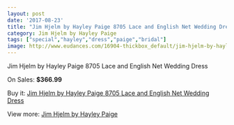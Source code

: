 ```yaml
---
layout: post
date: '2017-08-23'
title: "Jim Hjelm by Hayley Paige 8705 Lace and English Net Wedding Dress"
category: Jim Hjelm by Hayley Paige
tags: ["special","hayley","dress","paige","bridal"]
image: http://www.eudances.com/16904-thickbox_default/jim-hjelm-by-hayley-paige-8705-lace-and-english-net-wedding-dress.jpg
---
```

Jim Hjelm by Hayley Paige 8705 Lace and English Net Wedding Dress

On Sales: **$366.99**
<a href="https://www.eudances.com/en/jim-hjelm-by-hayley-paige/4957-jim-hjelm-by-hayley-paige-8705-lace-and-english-net-wedding-dress.html"><amp-img layout="responsive" width="600" height="600" src="//www.eudances.com/16904-thickbox_default/jim-hjelm-by-hayley-paige-8705-lace-and-english-net-wedding-dress.jpg" alt="Jim Hjelm by Hayley Paige 8705 Lace and English Net Wedding Dress 0" /></a>
<a href="https://www.eudances.com/en/jim-hjelm-by-hayley-paige/4957-jim-hjelm-by-hayley-paige-8705-lace-and-english-net-wedding-dress.html"><amp-img layout="responsive" width="600" height="600" src="//www.eudances.com/16907-thickbox_default/jim-hjelm-by-hayley-paige-8705-lace-and-english-net-wedding-dress.jpg" alt="Jim Hjelm by Hayley Paige 8705 Lace and English Net Wedding Dress 1" /></a>
<a href="https://www.eudances.com/en/jim-hjelm-by-hayley-paige/4957-jim-hjelm-by-hayley-paige-8705-lace-and-english-net-wedding-dress.html"><amp-img layout="responsive" width="600" height="600" src="//www.eudances.com/16906-thickbox_default/jim-hjelm-by-hayley-paige-8705-lace-and-english-net-wedding-dress.jpg" alt="Jim Hjelm by Hayley Paige 8705 Lace and English Net Wedding Dress 2" /></a>
<a href="https://www.eudances.com/en/jim-hjelm-by-hayley-paige/4957-jim-hjelm-by-hayley-paige-8705-lace-and-english-net-wedding-dress.html"><amp-img layout="responsive" width="600" height="600" src="//www.eudances.com/16905-thickbox_default/jim-hjelm-by-hayley-paige-8705-lace-and-english-net-wedding-dress.jpg" alt="Jim Hjelm by Hayley Paige 8705 Lace and English Net Wedding Dress 3" /></a>

Buy it: [Jim Hjelm by Hayley Paige 8705 Lace and English Net Wedding Dress](https://www.eudances.com/en/jim-hjelm-by-hayley-paige/4957-jim-hjelm-by-hayley-paige-8705-lace-and-english-net-wedding-dress.html "Jim Hjelm by Hayley Paige 8705 Lace and English Net Wedding Dress")

View more: [Jim Hjelm by Hayley Paige](https://www.eudances.com/en/92-jim-hjelm-by-hayley-paige "Jim Hjelm by Hayley Paige")